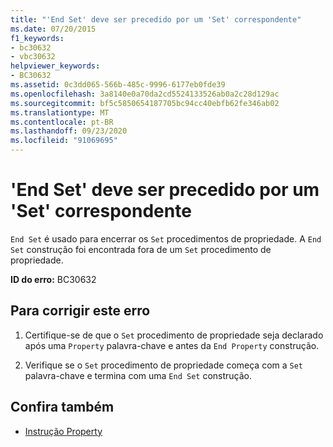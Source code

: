 ```yaml
---
title: "'End Set' deve ser precedido por um 'Set' correspondente"
ms.date: 07/20/2015
f1_keywords:
- bc30632
- vbc30632
helpviewer_keywords:
- BC30632
ms.assetid: 0c3dd065-566b-485c-9996-6177eb0fde39
ms.openlocfilehash: 3a8140e0a70da2cd5524133526ab0a2c28d129ac
ms.sourcegitcommit: bf5c5850654187705bc94cc40ebfb62fe346ab02
ms.translationtype: MT
ms.contentlocale: pt-BR
ms.lasthandoff: 09/23/2020
ms.locfileid: "91069695"
---
```

# <a name="end-set-must-be-preceded-by-a-matching-set"></a>'End Set' deve ser precedido por um 'Set' correspondente

`End Set` é usado para encerrar os `Set` procedimentos de propriedade. A `End Set` construção foi encontrada fora de um `Set` procedimento de propriedade.  
  
 **ID do erro:** BC30632  
  
## <a name="to-correct-this-error"></a>Para corrigir este erro  
  
1. Certifique-se de que o `Set` procedimento de propriedade seja declarado após uma `Property` palavra-chave e antes da `End Property` construção.  
  
2. Verifique se o `Set` procedimento de propriedade começa com a `Set` palavra-chave e termina com uma `End Set` construção.  
  
## <a name="see-also"></a>Confira também

- [Instrução Property](../language-reference/statements/property-statement.md)
